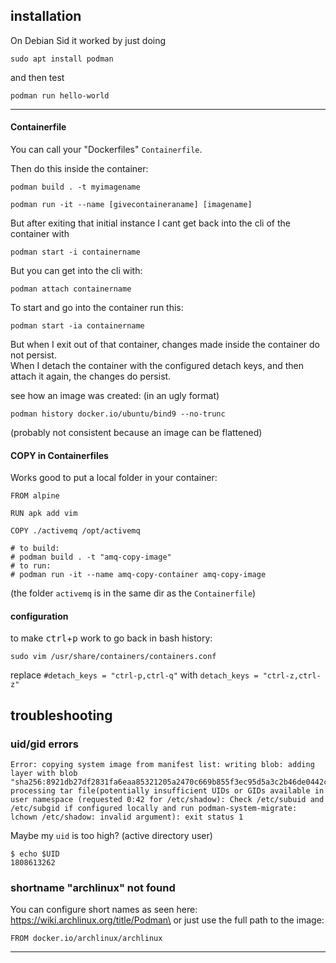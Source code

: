 ## installation

On Debian Sid it worked by just doing
```
sudo apt install podman
```
and then test
```
podman run hello-world
```

***

#### Containerfile

You can call your "Dockerfiles" `Containerfile`.

Then do this inside the container:
```
podman build . -t myimagename
```

```
podman run -it --name [givecontaineraname] [imagename]
```

But after exiting that initial instance I cant get back into the cli of the container with
```
podman start -i containername
```

But you can get into the cli with:
```
podman attach containername
```

To start and go into the container run this:
```
podman start -ia containername
```
But when I exit out of that container, changes made inside the container do not persist.\
When I detach the container with the configured detach keys, and then attach it again, the changes do persist.

see how an image was created: (in an ugly format)
```
podman history docker.io/ubuntu/bind9 --no-trunc
```
(probably not consistent because an image can be flattened)

#### COPY in Containerfiles

Works good to put a local folder in your container:
```
FROM alpine

RUN apk add vim

COPY ./activemq /opt/activemq

# to build:
# podman build . -t "amq-copy-image"
# to run:
# podman run -it --name amq-copy-container amq-copy-image
```
(the folder `activemq` is in the same dir as the `Containerfile`)

#### configuration

to make <kbd>ctrl</kbd>+<kbd>p</kbd> work to go back in bash history:
```
sudo vim /usr/share/containers/containers.conf
``` 
replace
`#detach_keys = "ctrl-p,ctrl-q"`
with
`detach_keys = "ctrl-z,ctrl-z"`

## troubleshooting

### uid/gid errors

``` 
Error: copying system image from manifest list: writing blob: adding layer with blob "sha256:8921db27df2831fa6eaa85321205a2470c669b855f3ec95d5a3c2b46de0442c9": processing tar file(potentially insufficient UIDs or GIDs available in user namespace (requested 0:42 for /etc/shadow): Check /etc/subuid and /etc/subgid if configured locally and run podman-system-migrate: lchown /etc/shadow: invalid argument): exit status 1
```

Maybe my `uid` is too high? (active directory user)
```
$ echo $UID
1808613262
```

### shortname "archlinux" not found

You can configure short names as seen here: https://wiki.archlinux.org/title/Podman\
or just use the full path to the image:
```
FROM docker.io/archlinux/archlinux
```

***
